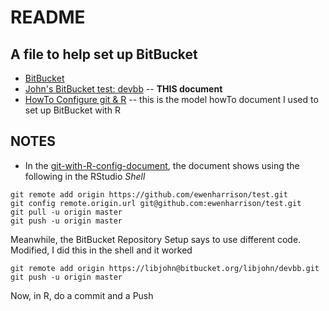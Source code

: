 # README

## A file to help set up BitBucket
* [BitBucket](https://bitbucket.org/)
* [John's BitBucket test: devbb](https://bitbucket.org/libjohn/devbb) -- **THIS document**
* [HowTo Configure git & R](https://www.r-bloggers.com/rstudio-and-github/) -- this is the model howTo document I used to set up BitBucket with R

## NOTES
* In the [git-with-R-config-document](https://www.r-bloggers.com/rstudio-and-github/), the document shows using the following in the RStudio _Shell_
```
git remote add origin https://github.com/ewenharrison/test.git
git config remote.origin.url git@github.com:ewenharrison/test.git
git pull -u origin master
git push -u origin master
```

Meanwhile, the BitBucket Repository Setup says to use different code.  Modified, I did this in the shell and it worked
```
git remote add origin https://libjohn@bitbucket.org/libjohn/devbb.git
git push -u origin master
```

Now, in R, do a commit and a Push